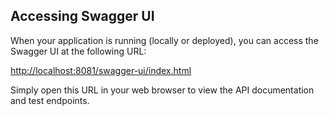 ## Accessing Swagger UI

When your application is running (locally or deployed), you can access the Swagger UI at the following URL:

[http://localhost:8081/swagger-ui/index.html](http://localhost:8081/swagger-ui/index.html)

Simply open this URL in your web browser to view the API documentation and test endpoints.
